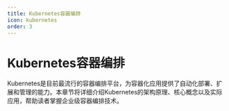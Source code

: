 ```yaml
---
title: Kubernetes容器编排
icon: kubernetes
order: 3
---
```


# Kubernetes容器编排

Kubernetes是目前最流行的容器编排平台，为容器化应用提供了自动化部署、扩展和管理的能力。本章节将详细介绍Kubernetes的架构原理、核心概念以及实际应用，帮助读者掌握企业级容器编排技术。
